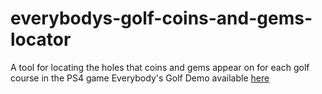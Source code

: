 # everybodys-golf-coins-and-gems-locator
A tool for locating the holes that coins and gems appear on for each golf course in the PS4 game Everybody's Golf
Demo available <a href="https://TheFabulousPika.github.io/everybodys-golf-coins-and-gems-locator/eg_coinz.html" target="_blank">here<a>
